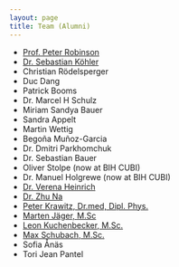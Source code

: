 ```yaml
---
layout: page
title: Team (Alumni)
---
```


 - [Prof. Peter Robinson](https://robinsongroup.github.io/)
 - [Dr. Sebastian Köhler](https://phenomics.github.io/)
 - Christian Rödelsperger
 - Duc Dang
 - Patrick Booms
 - Dr. Marcel H Schulz
 - Miriam Sandya Bauer
 - Sandra Appelt 
 - Martin Wettig 
 - Begoña Muñoz-Garcia
 - Dr. Dmitri Parkhomchuk
 - Dr. Sebastian Bauer 
 - Oliver Stolpe (now at BIH CUBI)
 - Dr. Manuel Holgrewe (now at BIH CUBI)
 - [Dr. Verena Heinrich](https://www.molgen.mpg.de/person/43628/3839)
 - [Dr. Zhu Na](https://wchunglab.com/lab-members/)
 - [Peter Krawitz, Dr.med, Dipl. Phys.](https://www.igsb.uni-bonn.de/en/team-1/peter-krawitz)
 - [Marten Jäger, M.Sc](https://www.bihealth.org/de/forschung/core-facilities/1/)
 - [Leon Kuchenbecker, M.Sc.](https://abi.inf.uni-tuebingen.de/People/kuchenb)
 - [Max Schubach, M.Sc.](https://www.bihealth.org/de/forschung/nachwuchsgruppen/martin-kircher/)
 - Sofia Ånäs
 - Tori Jean Pantel